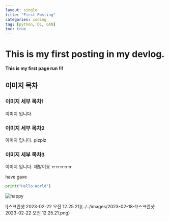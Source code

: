 ```yaml
---
layout: single
title: "First Posting"
categories: coding
tag: [python, DL, GAN]
toc: true
---
```


# This is my first posting in my devlog.  

**This is my first page run !!!**

## 이미지 목차



### 이미지 세부 목차1

이미지 입니다.

### 이미지 세부 목차2

이미지 입니다.
plzplz

### 이미지 세부 목차3

이미지 입니다.
제발이요 ㅠㅠㅠㅠㅠ

have gave



```python
print("Hello World")
```



![happy](../../images/2023-02-18-1/happy.jpg)





![스크린샷 2023-02-22 오전 12.25.21](../../images/2023-02-18-1/스크린샷 2023-02-22 오전 12.25.21.png)
